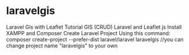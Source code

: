 # laravelgis
 Laravel Gis with Leaflet
Tutorial GIS (CRUD) Laravel and Leaflet js
Install XAMPP and Composer
Create Laravel Project Using this command: composer create-project --prefer-dist laravel/laravel laravelgis //you can change project name "laravelgis" to your own 

